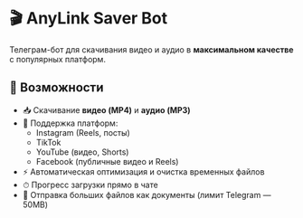 # 🎬 AnyLink Saver Bot

Телеграм-бот для скачивания видео и аудио в **максимальном качестве** с популярных платформ.

## 🚀 Возможности
- 📥 Скачивание **видео (MP4)** и **аудио (MP3)**
- 📱 Поддержка платформ:
  - Instagram (Reels, посты)
  - TikTok
  - YouTube (видео, Shorts)
  - Facebook (публичные видео и Reels)
- ⚡ Автоматическая оптимизация и очистка временных файлов
- ⏱ Прогресс загрузки прямо в чате
- 💾 Отправка больших файлов как документы (лимит Telegram — 50MB)

